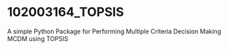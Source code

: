 # 102003164_TOPSIS
A simple Python Package for Performing Multiple Criteria Decision Making MCDM using TOPSIS
